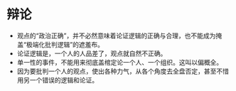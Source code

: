# 辩论

* 观点的“政治正确”，并不必然意味着论证逻辑的正确与合理，也不能成为掩盖“极端化批判逻辑”的遮羞布。
* 论证逻辑是，一个人的人品差了，观点就自然不正确。
* 单一性的事件，不能用来彻底盖棺定论一个人、一个组织。这叫以偏概全。
* 因为要批判一个人的观点，使出各种力气，从各个角度去全盘否定，甚至不惜用另一个错误的逻辑和论证。
